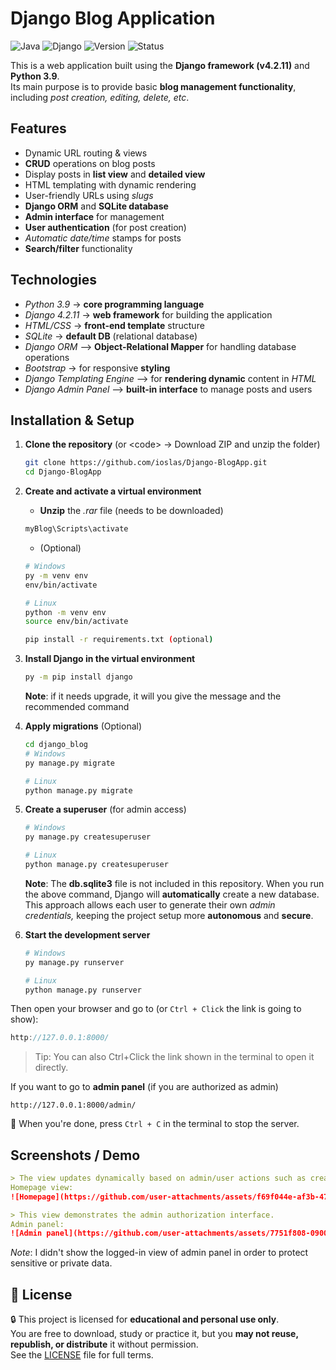 # Django Blog Application
![Java](https://img.shields.io/badge/Language-Python-C0D727)
![Django](https://img.shields.io/badge/Django-4.2.11-darkgreen)
![Version](https://img.shields.io/badge/Version-1.0-orange)
![Status](https://img.shields.io/badge/Status-Completed-brightgreen)

This is a web application built using the **Django framework (v4.2.11)** and **Python 3.9**.  
Its main purpose is to provide basic **blog management functionality**, including *post creation, editing, delete, etc*.

## Features
- Dynamic URL routing & views
- **CRUD** operations on blog posts
- Display posts in **list view** and **detailed view**
- HTML templating with dynamic rendering
- User-friendly URLs using *slugs*
- **Django ORM** and **SQLite database**
- **Admin interface** for management
- **User authentication** (for post creation)
- *Automatic date/time* stamps for posts
- **Search/filter** functionality

## Technologies
- *Python 3.9* -> **core programming language**   
- *Django 4.2.11* -> **web framework** for building the application
- *HTML/CSS* -> **front-end template** structure 
- *SQLite* -> **default DB** (relational database)
- *Django ORM* –> **Object-Relational Mapper** for handling database operations
- *Bootstrap* -> for responsive **styling**
- *Django Templating Engine* –> for **rendering dynamic** content in *HTML*
- *Django Admin Panel* –> **built-in interface** to manage posts and users 

## Installation & Setup
1. **Clone the repository** (or \<code\> -> Download ZIP and unzip the folder)  
   ```bash 
   git clone https://github.com/ioslas/Django-BlogApp.git
   cd Django-BlogApp
   ```
2. **Create and activate a virtual environment**
   - **Unzip** the *.rar* file (needs to be downloaded)
   ```bash
   myBlog\Scripts\activate
   ```
   - (Optional)
   ```bash
   # Windows
   py -m venv env
   env/bin/activate

   # Linux
   python -m venv env
   source env/bin/activate

   pip install -r requirements.txt (optional)
   ```
3. **Install Django in the virtual environment**
   ```bash
   py -m pip install django
   ```
   **Note**: if it needs upgrade, it will you give the message and the recommended command
   
4. **Apply migrations** (Optional)
   ```bash
   cd django_blog
   # Windows
   py manage.py migrate

   # Linux
   python manage.py migrate
   ```
5. **Create a superuser** (for admin access)
   ```bash
   # Windows
   py manage.py createsuperuser

   # Linux
   python manage.py createsuperuser
   ```
   **Note**: The **db.sqlite3** file is not included in this repository. When you run the above command, Django will **automatically** create a new database. This approach allows each user to generate their own *admin credentials,* keeping the project setup more **autonomous** and **secure**.
   
6. **Start the development server**
   ```bash
   # Windows
   py manage.py runserver

   # Linux
   python manage.py runserver
   ```

Then open your browser and go to (or `Ctrl + Click` the link is going to show):
```cpp
http://127.0.0.1:8000/
```
> Tip: You can also Ctrl+Click the link shown in the terminal to open it directly.

If you want to go to **admin panel** (if you are authorized as admin)
```nginx
http://127.0.0.1:8000/admin/
```

🛑 When you're done, press `Ctrl + C` in the terminal to stop the server.

## Screenshots / Demo
```markdown
> The view updates dynamically based on admin/user actions such as creating or editing posts.
Homepage view:
![Homepage](https://github.com/user-attachments/assets/f69f044e-af3b-4744-b3b1-58d409549c14)

> This view demonstrates the admin authorization interface.
Admin panel:
![Admin panel](https://github.com/user-attachments/assets/7751f808-0900-4167-9709-434da0b6c4db)
```
*Note*: I didn't show the logged-in view of admin panel in order to protect sensitive or private data.

## 📄 License

🔒 This project is licensed for **educational and personal use only**.  
You are free to download, study or practice it, but you **may not reuse, republish, or distribute** it without permission.  
See the [LICENSE](./LICENSE.txt) file for full terms.
